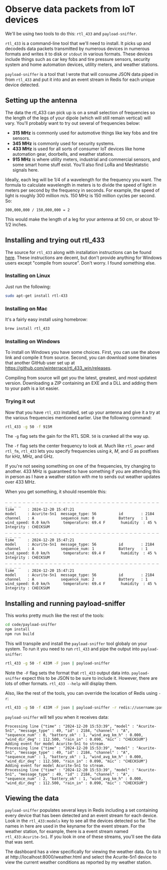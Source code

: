 # Observe data packets from IoT devices

We'll be using two tools to do this: `rtl_433` and `payload-sniffer`.

`rtl_433` is a command-line tool that we'll need to install. It picks up and decodeds data packets transmitted by numerous devices in numerous formats and writes it to disk or `stdout` in various formats. These devices include things such as car key fobs and tire pressure sensors, security system and home automation devices, utility meters, and weather stations.

`payload-sniffer` is a tool that I wrote that will consume JSON data piped in from `rtl_433` and put it into and an event stream in Redis for each unique device detected.

## Setting up the antenna

The data the rtl_433 can pick up is on a small selection of frequencies so the length of the legs of your dipole (which will still remain vertical) will vary. You'll probably want to try out several of frequencies below:

- **315 MHz** is commonly used for automotive things like key fobs and tire sensors.
- **345 MHz** is commonly used for security systems.
- **433 MHz** is used for all sorts of consumer IoT devices like home automation gear, doorbells, and weather stations.
- **915 MHz** is where utility meters, industrial and commercial sensors, and some smart home stuff exist. You'll also find LoRa and Meshtatstic signals here.

Ideally, each leg will be 1/4 of a wavelength for the frequency you want. The formula to calculate wavelength in meters is to divide the speed of light in meters per second by the frequency in seconds. For example, the speed of light is roughly 300 million m/s. 150 MHz is 150 million cycles per second. So:

    300,000,000 / 150,000,000 = 2

This would make the length of a leg for your antenna at 50 cm, or about 19-1/2 inches.

## Installing and trying out rtl_433

The source for `rtl_433` along with installation instructions can be found [here](https://github.com/merbanan/rtl_433). These instructions are decent, but don't provide anything for Windows users except "compile from source". Don't worry. I found something else.

### Installing on Linux

Just run the following:

```bash
sudo apt-get install rtl-433
```

### Installing on Mac

It's a fairly easy install using homebrow:

```bash
brew install rtl_433
```

### Installing on Windows

To install on Windows you have some choices. First, you can use the above link and compile it from source. Second, you can download some binaries that another GitHub user set up at https://github.com/winterrace/rtl_433_win/releases.

Compiling from source will get you the latest, greatest, and most updatest version. Downloading a ZIP containing an EXE and a DLL and adding them to your path is a lot easier.

### Trying it out

Now that you have `rtl_433` installed, set up your antenna and give it a try at the various frequencies mentioned earlier. Use the following command:

```bash
rtl_433 -g 50 -f 915M
```

The `-g` flag sets the gain for the RTL SDR. `50` is cranked all the way up.

The `-f` flag sets the center frequency to look at. Much like `rtl_power` and `rtl_fm`, `rtl_433` lets you specify frequencies using _k_, _M_, and _G_ as postfixes for kHz, MHz, and GHz.

If you're not seeing something on one of the frequencies, try changing to another. 433 MHz is guaranteed to have something if you are attending this in person as I have a weather station with me to sends out weather updates over 433 MHz.

When you get something, it should resemble this:

```
_ _ _ _ _ _ _ _ _ _ _ _ _ _ _ _ _ _ _ _ _ _ _ _ _ _ _ _ _ _ _ _ _ _ _ _ _ _ _
time      : 2024-12-20 15:47:21
model     : Acurite-5n1  message_type: 56          id        : 2184
channel   : A            sequence_num: 0           Battery   : 1             wind_speed: 0.0 km/h      temperature: 69.4 F       humidity  : 45 %          Integrity : CHECKSUM
_ _ _ _ _ _ _ _ _ _ _ _ _ _ _ _ _ _ _ _ _ _ _ _ _ _ _ _ _ _ _ _ _ _ _ _ _ _ _
time      : 2024-12-20 15:47:21
model     : Acurite-5n1  message_type: 56          id        : 2184
channel   : A            sequence_num: 1           Battery   : 1             wind_speed: 0.0 km/h      temperature: 69.4 F       humidity  : 45 %          Integrity : CHECKSUM
_ _ _ _ _ _ _ _ _ _ _ _ _ _ _ _ _ _ _ _ _ _ _ _ _ _ _ _ _ _ _ _ _ _ _ _ _ _ _
time      : 2024-12-20 15:47:21
model     : Acurite-5n1  message_type: 56          id        : 2184
channel   : A            sequence_num: 2           Battery   : 1             wind_speed: 0.0 km/h      temperature: 69.4 F       humidity  : 45 %          Integrity : CHECKSUM
```

## Installing and running payload-sniffer

This works pretty much like the rest of the tools:

```bash
cd code/payload-sniffer
npm install
npm run build
```

This will transpile and install the `payload-sniffer` tool globaly on your system. To run it you need to run `rtl_433` and pipe the output into `payload-sniffer`:

```bash
rtl_433 -g 50 -f 433M -F json | payload-sniffer
```

Note the `-F` flag sets the format that `rtl_433` output data into. `payload-sniffer` expect this to be JSON to be sure to include it. However, there are lots of other formats. `rtl_433 --help` will display them.

Also, like the rest of the tools, you can override the location of Redis using `-r`:

```bash
rtl_433 -g 50 -f 433M -F json | payload-sniffer -r redis://username:password@my.redis.server:1234
```

`payload-sniffer` will tell you when it receives data:

```
Processing line {"time" : "2024-12-20 15:53:39", "model" : "Acurite-5n1", "message_type" : 49, "id" : 2184, "channel" : "A", "sequence_num" : 0, "battery_ok" : 1, "wind_avg_km_h" : 0.000, "wind_dir_deg" : 112.500, "rain_in" : 0.090, "mic" : "CHECKSUM"}
Adding event for model Acurite-5n1 to stream.
Processing line {"time" : "2024-12-20 15:53:39", "model" : "Acurite-5n1", "message_type" : 49, "id" : 2184, "channel" : "A", "sequence_num" : 1, "battery_ok" : 1, "wind_avg_km_h" : 0.000, "wind_dir_deg" : 112.500, "rain_in" : 0.090, "mic" : "CHECKSUM"}
Adding event for model Acurite-5n1 to stream.
Processing line {"time" : "2024-12-20 15:53:39", "model" : "Acurite-5n1", "message_type" : 49, "id" : 2184, "channel" : "A", "sequence_num" : 2, "battery_ok" : 1, "wind_avg_km_h" : 0.000, "wind_dir_deg" : 112.500, "rain_in" : 0.090, "mic" : "CHECKSUM"}
```

## Viewing the data

`payload-sniffer` populates several keys in Redis including a set containing every device that has been detected and an event stream for each device. Look in the `rtl_433:models` key to see all the devices detected so far. The names in here are used in the keyname for the event stream. For the weather station, for example, there is a event stream named `rtl_433:Acurite-5n1`. If you look in one of these streams, you'll see the data that was sent.

The dashboard has a view specifically for viewing the weather data. Go to it at http://localhost:8000/weather.html and select the Acurite-5n1 device to view the current weather conditions as reported by my weather station.
